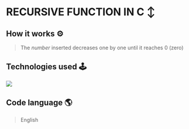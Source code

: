 # RECURSIVE FUNCTION IN C ↕️

## How it works ⚙️

>The *number* inserted decreases one by one until it reaches 0 (zero)



## Technologies used 🕹️
 <img src="https://skillicons.dev/icons?i=c" />


## Code language 🌎
>English
